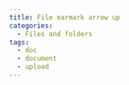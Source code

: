 ```yaml
---
title: File earmark arrow up
categories:
  - Files and folders
tags:
  - doc
  - document
  - upload
---
```

